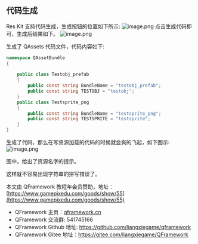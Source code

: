 ﻿## 代码生成

Res Kit 支持代码生成，生成按钮的位置如下所示:
![image.png](https://file.liangxiegame.com/e482f08e-2e8e-4b43-84bf-f32722cc5f5c.png)
点击生成代码即可，生成后结果如下。
![image.png](https://file.liangxiegame.com/0ea13581-4960-4bc8-bbf1-b49a03455271.png)

生成了 QAssets 代码文件，代码内容如下:

```csharp
namespace QAssetBundle
{
  
    public class Testobj_prefab
    {
        public const string BundleName = "testobj_prefab";
        public const string TESTOBJ = "testobj";
    }
    public class Testsprite_png
    {
        public const string BundleName = "testsprite_png";
        public const string TESTSPRITE = "testsprite";
    }
}

```

生成了代码，那么在写资源加载的代码的时候就会爽的飞起，如下图示:
![image.png](https://file.liangxiegame.com/7b8ae854-aafe-49d8-9318-5f7d1190c8cc.png)

图中，给出了资源名字的提示。

这样就不容易出现字符串的拼写错误了。

本文由 QFramework 教程年会员赞助，地址：[https://www.gamepixedu.com/goods/show/55](https://www.gamepixedu.com/goods/show/55)

* QFramework 主页：[qframework.cn](https://qframework.cn)
* QFramework 交流群: 541745166
* QFramework Github 地址: <https://github.com/liangxiegame/qframework>
* QFramework Gitee 地址：<https://gitee.com/liangxiegame/QFramework>